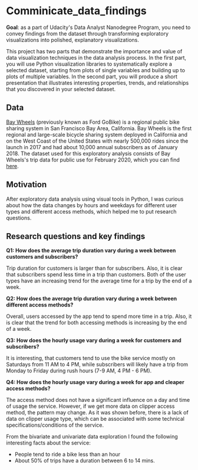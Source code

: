 # Comminicate_data_findings

**Goal**: as a part of Udacity's Data Analyst Nanodegree Program, you need to convey findings from the dataset through transforming exploratory visualizations into polished, explanatory visualizations.

This project has two parts that demonstrate the importance and value of data visualization techniques in the data analysis process. In the first part, you will use Python visualization libraries to systematically explore a selected dataset, starting from plots of single variables and building up to plots of multiple variables. In the second part, you will produce a short presentation that illustrates interesting properties, trends, and relationships that you discovered in your selected dataset.

## Data
<a href=https://www.lyft.com/bikes/bay-wheels>Bay Wheels</a> (previously known as Ford GoBike) is a regional public bike sharing system in San Francisco Bay Area, California. Bay Wheels is the first regional and large-scale bicycle sharing system deployed in California and on the West Coast of the United States with nearly 500,000 rides since the launch in 2017 and had about 10,000 annual subscribers as of January 2018. The dataset used for this exploratory analysis consists of Bay Wheels's trip data for public use for February 2020, which you can find <a href=https://www.lyft.com/bikes/bay-wheels/system-data>here</a>.

## Motivation
After exploratory data analysis using visual tools in Python, I was curious about how the data changes by hours and weekdays for different user types and different access methods, which helped me to put research questions.

## Research questions and key findings
**Q1: How does the average trip duration vary during a week between customers and subscribers?**

Trip duration for customers is larger than for subscribers. Also, it is clear that subscribers spend less time in a trip than customers. Both of the user types have an increasing trend for the average time for a trip by the end of a week.

**Q2: How does the average trip duration vary during a week between different access methods?**

Overall, users accessed by the app tend to spend more time in a trip. Also, it is clear that the trend for both accessing methods is increasing by the end of a week.

**Q3: How does the hourly usage vary during a week for customers and subscribers?**

It is interesting, that customers tend to use the bike service mostly on Saturdays from 11 AM to 4 PM, while subscribers will likely have a trip from Monday to Friday during rush hours (7-9 AM, 4 PM - 6 PM).

**Q4: How does the hourly usage vary during a week for app and cleaper access methods?**

The access method does not have a significant influence on a day and time of usage the service. However, if we get more data on clipper access method, the pattern may change. As it was shown before, there is a lack of data on clipper usage type, which can be associated with some technical specifications/conditions of the service.

From the bivariate and univariate data exploration I found the following interesting facts about the service:
* People tend to ride a bike less than an hour
* About 50% of trips have a duration between 6 to 14 mins.
